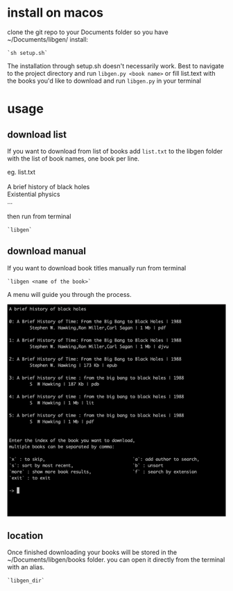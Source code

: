 # install on macos

clone the git repo to your Documents folder so you have ~/Documents/libgen/
install:

	`sh setup.sh`
	
The installation through setup.sh doesn't necessarily work. Best to navigate to the project directory and run `libgen.py <book name>` or fill list.text with the books you'd like to download and run `libgen.py` in your terminal

# usage

## download list
If you want to download from list of books add `list.txt` to the libgen folder with the list of book names, one book per line. 

eg. list.txt\
\
A brief history of black holes\
Existential physics\
...
\
\
then run from terminal

	`libgen`

## download manual
If you want to download book titles manually run from terminal

	`libgen <name of the book>`

A menu will guide you through the process.

![Alt text](images/main%20menu.png)

## location
Once finished downloading your books will be stored in the ~/Documents/libgen/books folder. you can open it directly from the terminal with an alias.

	`libgen_dir`
